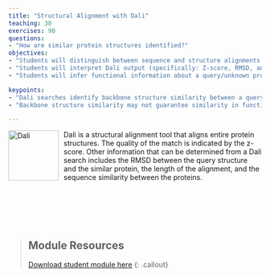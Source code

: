 ```yaml
---
title: "Structural Alignment with Dali"
teaching: 30
exercises: 90
questions:
- "How are similar protein structures identified?"
objectives:
- "Students will distinguish between sequence and structure alignments and also between local and global alignments."
- "Students will interpret Dali output (specifically: Z-score, RMSD, and sequence identity) to identify structurally similar proteins."
- "Students will infer functional information about a query/unknown protein based on a hit/known protein."

keypoints:
- "Dali searches identify backbone structure similarity between a query protein and 3D structures of proteins from the PDB."
- "Backbone structure similarity may not guarantee similarity in function since side chains are important for function."

---
```

<img src="../fig/dali.png" alt="Dali" width="100" style="float: left; margin-top: 0px; margin-right: 10px" />
Dali is a structural alignment tool that aligns entire protein structures.  The quality of the match is indicated by the z-score.  Other information that can be determined from a Dali search includes the RMSD between the query structure and the similar protein, the length of the alignment, and the sequence similarity between the proteins.
<br/><br/><br/><br/><br/><br/>

> ## Module Resources
>[Download student module here](https://docs.google.com/document/d/12TtvmmGAFHEioHsvWqtnNo1B2nrOdNUQO-QfLUGanug/edit?usp=sharing)
{: .callout}
